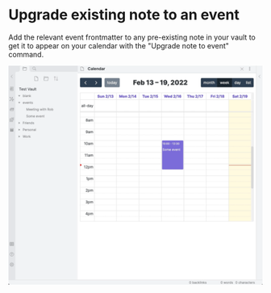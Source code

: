 # Upgrade existing note to an event

Add the relevant event frontmatter to any pre-existing note in your vault to get it to appear on your calendar with the "Upgrade note to event" command.

![](../assets/upgrade-note.gif)
